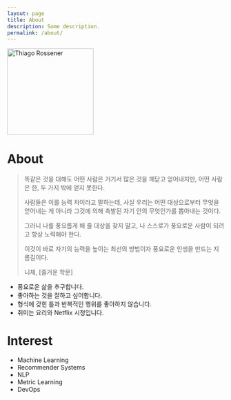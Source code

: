 ```yaml
---
layout: page
title: About
description: Some description.
permalink: /about/
---
```


<img class="img-rounded" src="/assets/img/uploads/profile.png" alt="Thiago Rossener" width="200">

# About

> 똑같은 것을 대해도 어떤 사람은 거기서 많은 것을 깨닫고 얻어내지만, 어떤 사람은 한, 두 가지 밖에 얻지 못한다. 
> 
> 사람들은 이를 능력 차이라고 말하는데, 사실 우리는 어떤 대상으로부터 무엇을 얻어내는 게 아니라 그것에 의해 촉발된 자기 안의 무엇인가를 뽑아내는 것이다. 
> 
> 그러니 나를 풍요롭게 해 줄 대상을 찾지 말고, 나 스스로가 풍요로운 사람이 되려고 항상 노력해야 한다. 
>
> 이것이 바로 자기의 능력을 높이는 최선의 방법이자 풍요로운 인생을 만드는 지름길이다.
>
> 니체, [즐거운 학문]

- 풍요로운 삶을 추구합니다.
- 좋아하는 것을 잘하고 싶어합니다.
- 형식에 갖힌 틀과 반복적인 행위를 좋아하지 않습니다.
- 취미는 요리와 Netflix 시청입니다.

# Interest

- Machine Learning
- Recommender Systems
- NLP
- Metric Learning
- DevOps

